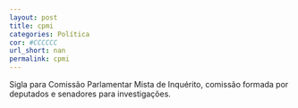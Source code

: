 ```yaml
---
layout: post
title: cpmi
categories: Política
cor: #CCCCCC
url_short: nan
permalink: cpmi
---
```

Sigla para Comissão Parlamentar Mista de Inquérito, comissão formada por deputados e senadores para investigações.
